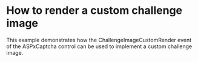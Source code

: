 # How to render a custom challenge image


<p>This example demonstrates how the ChallengeImageCustomRender event of the ASPxCaptcha control can be used to implement a custom challenge image.</p>

<br/>


